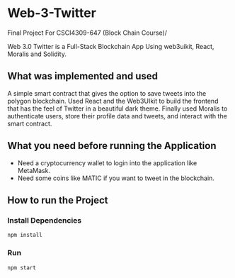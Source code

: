 # Web-3-Twitter
Final Project For CSCI4309-647 (Block Chain Course)/

Web 3.0 Twitter is a Full-Stack Blockchain App Using web3uikit, React, Moralis and Solidity.

## What was implemented and used
A simple smart contract that gives the option to save tweets into the polygon blockchain.
Used React and the Web3UIkit to build the frontend that has the feel of Twitter in a beautiful dark theme.
Finally used Moralis to authenticate users, store their profile data and tweets, and interact with the smart contract.

## What you need before running the Application
* Need a cryptocurrency wallet to login into the application like MetaMask.
* Need some coins like MATIC if you want to tweet in the blockchain.

## How to run the Project

### Install Dependencies

```
npm install
```


### Run

```
npm start
```
